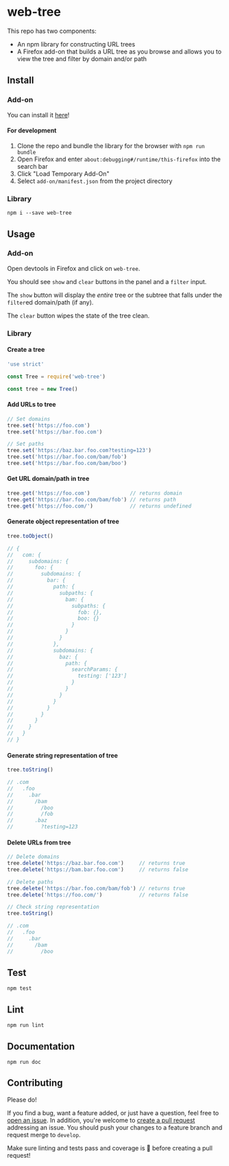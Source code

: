 # web-tree

This repo has two components:
- An npm library for constructing URL trees
- A Firefox add-on that builds a URL tree as you browse and allows you to view the tree and filter by domain and/or path

## Install

### Add-on

You can install it [here](https://addons.mozilla.org/en-US/firefox/addon/web-tree)!

#### For development

1. Clone the repo and bundle the library for the browser with `npm run bundle`
1. Open Firefox and enter `about:debugging#/runtime/this-firefox` into the search bar
1. Click "Load Temporary Add-On"
1. Select `add-on/manifest.json` from the project directory

### Library

`npm i --save web-tree`

## Usage

### Add-on

Open devtools in Firefox and click on `web-tree`.

You should see `show` and `clear` buttons in the panel and a `filter` input.

The `show` button will display the *entire* tree or the subtree that falls under the `filter`ed domain/path (if any).

The `clear` button wipes the state of the tree clean.

### Library

#### Create a tree

```js
'use strict'

const Tree = require('web-tree')

const tree = new Tree()
```

#### Add URLs to tree

```js
// Set domains
tree.set('https://foo.com')
tree.set('https://bar.foo.com')

// Set paths
tree.set('https://baz.bar.foo.com?testing=123')
tree.set('https://bar.foo.com/bam/fob')
tree.set('https://bar.foo.com/bam/boo')
```

#### Get URL domain/path in tree

```js
tree.get('https://foo.com')             // returns domain
tree.get('https://bar.foo.com/bam/fob') // returns path
tree.get('https://foo.com/')            // returns undefined
```

#### Generate object representation of tree

```js
tree.toObject()

// {
//   com: {
//     subdomains: {
//       foo: {
//         subdomains: {
//           bar: {
//             path: {
//               subpaths: {
//                 bam: {
//                   subpaths: {
//                     fob: {},
//                     boo: {}
//                   }
//                 }
//               }
//             },
//             subdomains: {
//               baz: {
//                 path: {
//                   searchParams: {
//                     testing: ['123']
//                   }
//                 }
//               }
//             }
//           }
//         }
//       }
//     }
//   }
// }
```

#### Generate string representation of tree

```js
tree.toString()

// .com
//   .foo
//     .bar
//       /bam
//         /boo
//         /fob
//       .baz
//         ?testing=123
```

#### Delete URLs from tree

```js
// Delete domains
tree.delete('https://baz.bar.foo.com')     // returns true
tree.delete('https://bam.bar.foo.com')     // returns false

// Delete paths
tree.delete('https://bar.foo.com/bam/fob') // returns true
tree.delete('https://foo.com/')            // returns false

// Check string representation
tree.toString()

// .com
//   .foo
//     .bar
//       /bam
//         /boo
```

## Test

`npm test`

## Lint

`npm run lint`

## Documentation

`npm run doc`

## Contributing

Please do!

If you find a bug, want a feature added, or just have a question, feel free to [open an issue](https://github.com/zbo14/web-tree/issues/new). In addition, you're welcome to [create a pull request](https://github.com/zbo14/web-tree/compare/develop...) addressing an issue. You should push your changes to a feature branch and request merge to `develop`.

Make sure linting and tests pass and coverage is 💯 before creating a pull request!
